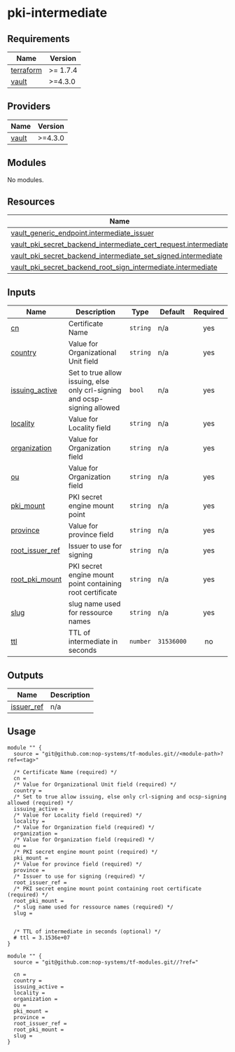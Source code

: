 # pki-intermediate

<!-- BEGIN_TF_DOCS -->
## Requirements

| Name | Version |
|------|---------|
| <a name="requirement_terraform"></a> [terraform](#requirement\_terraform) | >= 1.7.4 |
| <a name="requirement_vault"></a> [vault](#requirement\_vault) | >=4.3.0 |

## Providers

| Name | Version |
|------|---------|
| <a name="provider_vault"></a> [vault](#provider\_vault) | >=4.3.0 |

## Modules

No modules.

## Resources

| Name | Type |
|------|------|
| [vault_generic_endpoint.intermediate_issuer](https://registry.terraform.io/providers/hashicorp/vault/latest/docs/resources/generic_endpoint) | resource |
| [vault_pki_secret_backend_intermediate_cert_request.intermediate](https://registry.terraform.io/providers/hashicorp/vault/latest/docs/resources/pki_secret_backend_intermediate_cert_request) | resource |
| [vault_pki_secret_backend_intermediate_set_signed.intermediate](https://registry.terraform.io/providers/hashicorp/vault/latest/docs/resources/pki_secret_backend_intermediate_set_signed) | resource |
| [vault_pki_secret_backend_root_sign_intermediate.intermediate](https://registry.terraform.io/providers/hashicorp/vault/latest/docs/resources/pki_secret_backend_root_sign_intermediate) | resource |

## Inputs

| Name | Description | Type | Default | Required |
|------|-------------|------|---------|:--------:|
| <a name="input_cn"></a> [cn](#input\_cn) | Certificate Name | `string` | n/a | yes |
| <a name="input_country"></a> [country](#input\_country) | Value for Organizational Unit field | `string` | n/a | yes |
| <a name="input_issuing_active"></a> [issuing\_active](#input\_issuing\_active) | Set to true allow issuing, else only crl-signing and ocsp-signing allowed | `bool` | n/a | yes |
| <a name="input_locality"></a> [locality](#input\_locality) | Value for Locality field | `string` | n/a | yes |
| <a name="input_organization"></a> [organization](#input\_organization) | Value for Organization field | `string` | n/a | yes |
| <a name="input_ou"></a> [ou](#input\_ou) | Value for Organization field | `string` | n/a | yes |
| <a name="input_pki_mount"></a> [pki\_mount](#input\_pki\_mount) | PKI secret engine mount point | `string` | n/a | yes |
| <a name="input_province"></a> [province](#input\_province) | Value for province field | `string` | n/a | yes |
| <a name="input_root_issuer_ref"></a> [root\_issuer\_ref](#input\_root\_issuer\_ref) | Issuer to use for signing | `string` | n/a | yes |
| <a name="input_root_pki_mount"></a> [root\_pki\_mount](#input\_root\_pki\_mount) | PKI secret engine mount point containing root certificate | `string` | n/a | yes |
| <a name="input_slug"></a> [slug](#input\_slug) | slug name used for ressource names | `string` | n/a | yes |
| <a name="input_ttl"></a> [ttl](#input\_ttl) | TTL of intermediate in seconds | `number` | `31536000` | no |

## Outputs

| Name | Description |
|------|-------------|
| <a name="output_issuer_ref"></a> [issuer\_ref](#output\_issuer\_ref) | n/a |

## Usage

```hcl
module "" {
  source = "git@github.com:nop-systems/tf-modules.git//<module-path>?ref=<tag>"
  
  /* Certificate Name (required) */
  cn =
  /* Value for Organizational Unit field (required) */
  country =
  /* Set to true allow issuing, else only crl-signing and ocsp-signing allowed (required) */
  issuing_active =
  /* Value for Locality field (required) */
  locality =
  /* Value for Organization field (required) */
  organization =
  /* Value for Organization field (required) */
  ou =
  /* PKI secret engine mount point (required) */
  pki_mount =
  /* Value for province field (required) */
  province =
  /* Issuer to use for signing (required) */
  root_issuer_ref =
  /* PKI secret engine mount point containing root certificate (required) */
  root_pki_mount =
  /* slug name used for ressource names (required) */
  slug =

  
  /* TTL of intermediate in seconds (optional) */
  # ttl = 3.1536e+07
}

module "" {
  source = "git@github.com:nop-systems/tf-modules.git//?ref="
  
  cn =
  country =
  issuing_active =
  locality =
  organization =
  ou =
  pki_mount =
  province =
  root_issuer_ref =
  root_pki_mount =
  slug =
}
```
<!-- END_TF_DOCS -->
